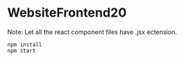 # WebsiteFrontend20

Note: Let all the react component files have .jsx ectension.
```
npm install
npm start
```
